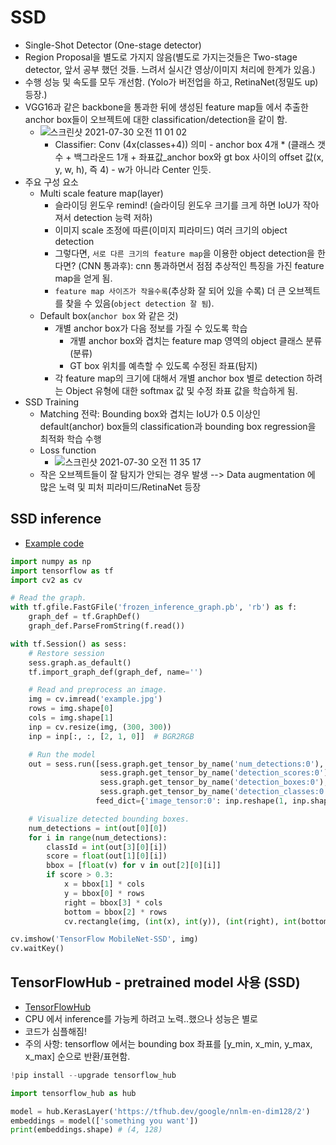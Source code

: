 # SSD
- Single-Shot Detector (One-stage detector)
- Region Proposal을 별도로 가지지 않음(별도로 가지는것들은 Two-stage detector, 앞서 공부 했던 것들. 느려서 실시간 영상/이미지 처리에 한계가 있음.)
- 수행 성능 및 속도를 모두 개선함. (Yolo가 버전업을 하고, RetinaNet(정밀도 up) 등장.)
- VGG16과 같은 backbone을 통과한 뒤에 생성된 feature map들 에서 추출한 anchor box들이 오브젝트에 대한 classification/detection을 같이 함.
  - ![스크린샷 2021-07-30 오전 11 01 02](https://user-images.githubusercontent.com/58493928/127693739-ebd2dd2f-a5d6-43a5-b97e-556b885402c6.png)
    - Classifier: Conv (4x(classes+4)) 의미 - anchor box 4개 * (클래스 갯수 + 백그라운드 1개 + 좌표값_anchor box와 gt box 사이의 offset 값(x, y, w, h), 즉 4) - w가 아니라 Center 인듯.
- 주요 구성 요소
  - Multi scale feature map(layer)
    - 슬라이딩 윈도우 remind! (슬라이딩 윈도우 크기를 크게 하면 IoU가 작아져서 detection 능력 저하)
    - 이미지 scale 조정에 따른(이미지 피라미드) 여러 크기의 object detection
    - 그렇다면, `서로 다른 크기의 feature map`을 이용한 object detection을 한다면? (CNN 통과후): cnn 통과하면서 점점 추상적인 특징을 가진 feature map을 얻게 됨. 
    - `feature map 사이즈가 작을수록`(추상화 잘 되어 있을 수록) 더 큰 오브젝트를 찾을 수 있음(`object detection 잘 됨`).
  - Default box(`anchor box` 와 같은 것)
    - 개별 anchor box가 다음 정보를 가질 수 있도록 학습
      - 개별 anchor box와 겹치는 feature map 영역의 object 클래스 분류(분류)
      - GT box 위치를 예측할 수 있도록 수정된 좌표(탐지)
    - 각 feature map의 크기에 대해서 개별 anchor box 별로 detection 하려는 Object 유형에 대한 softmax 값 및 수정 좌표 값을 학습하게 됨.
- SSD Training
  - Matching 전략: Bounding box와 겹치는 IoU가 0.5 이상인 default(anchor) box들의 classification과 bounding box regression을 최적화 학습 수행
  - Loss function
    - ![스크린샷 2021-07-30 오전 11 35 17](https://user-images.githubusercontent.com/58493928/127697152-a1b76d33-d8e7-46ff-8b34-438527263265.png)
  - 작은 오브젝트들이 잘 탐지가 안되는 경우 발생 --> Data augmentation 에 많은 노력 및 피처 피라미드/RetinaNet 등장

## SSD inference
- [Example code](https://github.com/opencv/opencv/wiki/TensorFlow-Object-Detection-API)
```python
import numpy as np
import tensorflow as tf
import cv2 as cv

# Read the graph.
with tf.gfile.FastGFile('frozen_inference_graph.pb', 'rb') as f:
    graph_def = tf.GraphDef()
    graph_def.ParseFromString(f.read())

with tf.Session() as sess:
    # Restore session
    sess.graph.as_default()
    tf.import_graph_def(graph_def, name='')

    # Read and preprocess an image.
    img = cv.imread('example.jpg')
    rows = img.shape[0]
    cols = img.shape[1]
    inp = cv.resize(img, (300, 300))
    inp = inp[:, :, [2, 1, 0]]  # BGR2RGB

    # Run the model
    out = sess.run([sess.graph.get_tensor_by_name('num_detections:0'),
                    sess.graph.get_tensor_by_name('detection_scores:0'),
                    sess.graph.get_tensor_by_name('detection_boxes:0'),
                    sess.graph.get_tensor_by_name('detection_classes:0')],
                   feed_dict={'image_tensor:0': inp.reshape(1, inp.shape[0], inp.shape[1], 3)})

    # Visualize detected bounding boxes.
    num_detections = int(out[0][0])
    for i in range(num_detections):
        classId = int(out[3][0][i])
        score = float(out[1][0][i])
        bbox = [float(v) for v in out[2][0][i]]
        if score > 0.3:
            x = bbox[1] * cols
            y = bbox[0] * rows
            right = bbox[3] * cols
            bottom = bbox[2] * rows
            cv.rectangle(img, (int(x), int(y)), (int(right), int(bottom)), (125, 255, 51), thickness=2)

cv.imshow('TensorFlow MobileNet-SSD', img)
cv.waitKey()
```

## TensorFlowHub - pretrained model 사용 (SSD)
- [TensorFlowHub](https:/tfhub.dev) 
- CPU 에서 inference를 가능케 하려고 노력..했으나 성능은 별로
- 코드가 심플해짐!
- 주의 사항: tensorflow 에서는 bounding box 좌표를 [y_min, x_min, y_max, x_max] 순으로 반환/표현함.
```python
!pip install --upgrade tensorflow_hub

import tensorflow_hub as hub

model = hub.KerasLayer('https://tfhub.dev/google/nnlm-en-dim128/2')
embeddings = model(['something you want'])
print(embeddings.shape) # (4, 128)